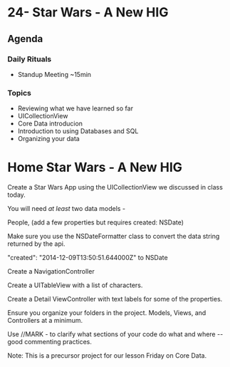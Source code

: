 # 24- Star Wars - A New HIG

## Agenda

### Daily Rituals
* Standup Meeting ~15min

### Topics
* Reviewing what we have learned so far
* UICollectionView
* Core Data introducion
* Introduction to using Databases and SQL
* Organizing your data


# Home Star Wars - A New HIG

  Create a Star Wars App using the UICollectionView we discussed in class today.

You will need *at least* two data models - 

People, (add a few properties but requires created: NSDate)

Make sure you use the NSDateFormatter class to convert the data string returned by the api.

"created": "2014-12-09T13:50:51.644000Z" to NSDate

Create a NavigationController

Create a UITableView with a list of characters.

Create a Detail ViewController with text labels for some of the properties.

Ensure you organize your folders in the project. Models, Views, and Controllers at a minimum.

Use //MARK - to clarify what sections of your code do what and where -- good commenting practices.

Note: This is a precursor project for our lesson Friday on Core Data.
